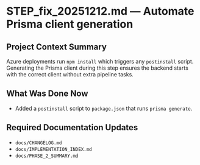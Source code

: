 # STEP_fix_20251212.md — Automate Prisma client generation

## Project Context Summary
Azure deployments run `npm install` which triggers any `postinstall` script. Generating the Prisma client during this step ensures the backend starts with the correct client without extra pipeline tasks.

## What Was Done Now
- Added a `postinstall` script to `package.json` that runs `prisma generate`.

## Required Documentation Updates
- `docs/CHANGELOG.md`
- `docs/IMPLEMENTATION_INDEX.md`
- `docs/PHASE_2_SUMMARY.md`
